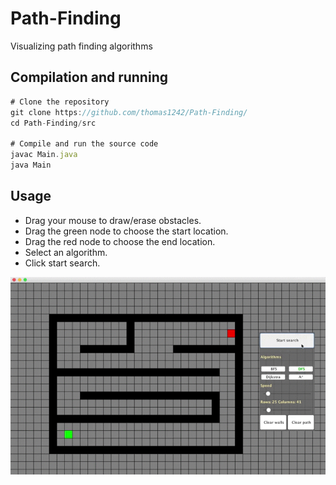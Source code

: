 # Path-Finding
<!--A tool for visualizing path finding algorithms-->
Visualizing path finding algorithms

## Compilation and running


```javascript
# Clone the repository
git clone https://github.com/thomas1242/Path-Finding/
cd Path-Finding/src 

# Compile and run the source code
javac Main.java 
java Main 
```

## Usage

* Drag your mouse to draw/erase obstacles. <br>
* Drag the green node to choose the start location. <br>
* Drag the red node to choose the end location. <br>
* Select an algorithm.<br>
* Click start search.<br>


![DFS and BFS](/images/DFSvsBFS.gif)





